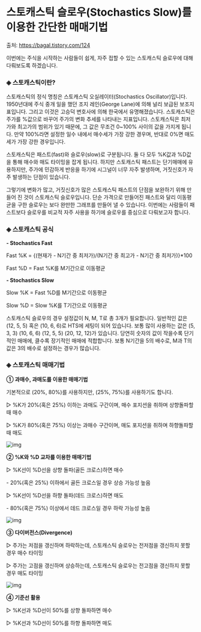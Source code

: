 # 스토캐스틱 슬로우(Stochastics Slow)를 이용한 간단한 매매기법

출처: https://bagal.tistory.com/124



이번에는 주식을 시작하는 사람들이 쉽게, 자주 접할 수 있는 스토캐스틱 슬로우에 대해 다뤄보도록 하겠습니다.

### **◈ 스토캐스틱이란?**

스토캐스틱의 정식 명칭은 스토캐스틱 오실레이터(Stochastics Oscillator)입니다. 1950년대에 주식 중개 일을 했던 조지 레인(George Lane)에 의해 널리 보급된 보조지표입니다. 그리고 이것은 고승덕 변호사에 의해 한국에서 유명해졌습니다. 스토캐스틱은 주가를 %값으로 바꾸어 주가의 변화 추세를 나타내는 지표입니다. 스토캐스틱은 최저가와 최고가의 범위가 있기 때문에, 그 값은 무조건 0~100% 사이의 값을 가지게 됩니다. 만약 100%라면 설정한 일수 내에서 매수세가 가장 강한 경우며, 반대로 0%면 매도세가 가장 강한 경우입니다.

스토캐스틱은 패스트(fast)와 슬로우(slow)로 구분됩니다. 둘 다 모두 %K값과 %D값을 통해 매수와 매도 타이밍을 잡게 됩니다. 하지만 스토캐스틱 패스트는 단기매매에 유용하지만, 주가에 민감하게 반응을 하기에 시그널이 너무 자주 발생하며, 거짓신호가 자주 발생하는 단점이 있습니다.

그렇기에 변화가 많고, 거짓신호가 많은 스토캐스틱 패스트의 단점을 보완하기 위해 만들어 진 것이 스토캐스틱 슬로우입니다. 단순 가격으로 만들어진 패스트와 달리 이동평균을 구한 슬로우는 보다 완만한 그래프를 만들어 낼 수 있습니다. 이번에는 사람들이 패스트보다 슬로우를 비교적 자주 사용을 하기에 슬로우를 중심으로 다뤄보고자 합니다.



### **◈ 스토캐스틱 공식**

**- Stochastics Fast**

Fast %K = {(현재가 - N기간 중 최저가)/(N기간 중 최고가 - N기간 중 최저가)}*100

Fast %D = Fast %K를 M기간으로 이동평균

**- Stochastics Slow**

Slow %K = Fast %D를 M기간으로 이동평균

Slow %D = Slow %K를 T기간으로 이동평균

스토캐스틱 슬로우의 경우 설정값이 N, M, T로 총 3개가 필요합니다. 일반적인 값은 (12, 5, 5) 혹은 (10, 6, 6)로 HTS에 세팅이 되어 있습니다. 보통 많이 사용하는 값은 (5, 3, 3) (10, 6, 6) (12, 5, 5) (20, 12, 12)가 있습니다. 당연히 숫자의 값이 작을수록 단기적인 매매에, 클수록 장기적인 매매에 적합합니다. 보통 N기간을 5의 배수로, M과 T의 값은 3의 배수로 설정하는 경우가 많습니다.





### **◈ 스토캐스틱 매매기법**

**① 과매수, 과매도를 이용한 매매기법**

기본적으로 (20%, 80%)를 사용하지만, (25%, 75%)를 사용하기도 합니다.

▷ %K가 20%(혹은 25%) 이하는 과매도 구간이며, 매수 포지션을 취하며 상향돌파할때 매수

▷ %K가 80%(혹은 75%) 이상는 과매수 구간이며, 매도 포지션을 취하며 하향돌파할때 매도



![img](https://blog.kakaocdn.net/dn/wWskV/btqvJUwLv9W/ylXwu3fgG8KQqlijDxUYn1/img.png)



**② %K와 %D 교차를 이용한 매매기법**

▷ %K선이 %D선을 상향 돌파(골든 크로스)하면 매수

  \- 20%(혹은 25%) 이하에서 골든 크로스일 경우 상승 가능성 높음

▷ %K선이 %D선을 하향 돌파(데드 크로스)하면 매도

  \- 80%(혹은 75%) 이상에서 데드 크로스일 경우 하락 가능성 높음



![img](https://blog.kakaocdn.net/dn/ub63T/btqvL8GS1Jo/C7AStBvfID7uUxJKTQkLD1/img.png)



**③ 다이버전스(Divergence)**

▷ 주가는 저점을 갱신하며 하락하는데, 스토캐스틱 슬로우는 전저점을 갱신하지 못할 경우 매수 타이밍

▷ 주가는 고점을 갱신하며 상승하는데, 스토캐스틱 슬로우는 전고점을 갱신하지 못할 경우 매도 타이밍



![img](https://blog.kakaocdn.net/dn/bl9lJF/btqvJSTeKd1/0hLkKKbKhIPimnNt4obGTk/img.png)



**④ 기준선 활용**

▷ %K선과 %D선이 50%를 상향 돌파하면 매수

▷ %K선과 %D선이 50%를 하향 돌파하면 매도